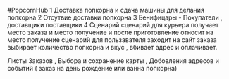 #PopcornHub
1 Доставка попкорна и сдача машины для делания попкорна 
2 Отсутвие доставки попкорна
3 Бенифицары - Покупатели , доставщики поставщики
4 Сценарий
сценарий для курьера 
получает место заказа и место получение и после приготовление относит на место получение
сценарий для пользавателя 
заходит на сайт заказа выбирает количество попкорна и вкус , вбивает адрес и оплачивает.

Листы
Заказов , Выбора и сохранение карты , Добовления адресов и событий ( заказ на день рождение или ванна попкорна)
